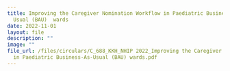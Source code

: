 ```yaml
---
title: Improving the Caregiver Nomination Workflow in Paediatric Business As
  Usual (BAU)  wards
date: 2022-11-01
layout: file
description: ""
image: ""
file_url: /files/circulars/C_688_KKH_NHIP 2022_Improving the Caregiver Nomination Workflow
  in Paediatric Business-As-Usual (BAU) wards.pdf
---
```

